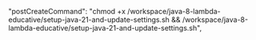 "postCreateCommand": "chmod +x /workspace/java-8-lambda-educative/setup-java-21-and-update-settings.sh && /workspace/java-8-lambda-educative/setup-java-21-and-update-settings.sh",

